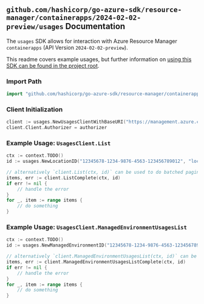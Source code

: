 
## `github.com/hashicorp/go-azure-sdk/resource-manager/containerapps/2024-02-02-preview/usages` Documentation

The `usages` SDK allows for interaction with Azure Resource Manager `containerapps` (API Version `2024-02-02-preview`).

This readme covers example usages, but further information on [using this SDK can be found in the project root](https://github.com/hashicorp/go-azure-sdk/tree/main/docs).

### Import Path

```go
import "github.com/hashicorp/go-azure-sdk/resource-manager/containerapps/2024-02-02-preview/usages"
```


### Client Initialization

```go
client := usages.NewUsagesClientWithBaseURI("https://management.azure.com")
client.Client.Authorizer = authorizer
```


### Example Usage: `UsagesClient.List`

```go
ctx := context.TODO()
id := usages.NewLocationID("12345678-1234-9876-4563-123456789012", "location")

// alternatively `client.List(ctx, id)` can be used to do batched pagination
items, err := client.ListComplete(ctx, id)
if err != nil {
	// handle the error
}
for _, item := range items {
	// do something
}
```


### Example Usage: `UsagesClient.ManagedEnvironmentUsagesList`

```go
ctx := context.TODO()
id := usages.NewManagedEnvironmentID("12345678-1234-9876-4563-123456789012", "example-resource-group", "environmentName")

// alternatively `client.ManagedEnvironmentUsagesList(ctx, id)` can be used to do batched pagination
items, err := client.ManagedEnvironmentUsagesListComplete(ctx, id)
if err != nil {
	// handle the error
}
for _, item := range items {
	// do something
}
```
